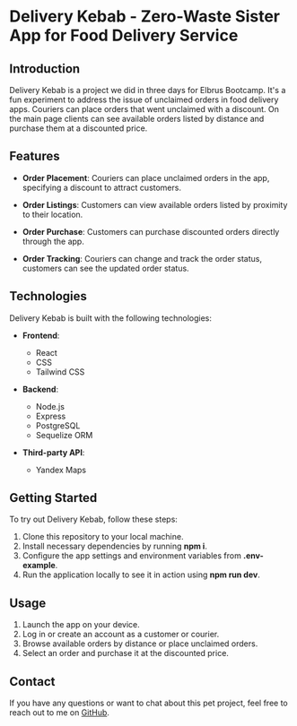 # Delivery Kebab - Zero-Waste Sister App for Food Delivery Service

## Introduction

Delivery Kebab is a project we did in three days for Elbrus Bootcamp. It's a fun experiment to address the issue of unclaimed orders in food delivery apps. Couriers can place orders that went unclaimed with a discount. On the main page clients can see available orders listed by distance and purchase them at a discounted price.

## Features

- **Order Placement**: Couriers can place unclaimed orders in the app, specifying a discount to attract customers.

- **Order Listings**: Customers can view available orders listed by proximity to their location.

- **Order Purchase**: Customers can purchase discounted orders directly through the app.

- **Order Tracking**: Couriers can change and track the order status, customers can see the updated order status.

## Technologies

Delivery Kebab is built with the following technologies:

- **Frontend**:
  - React
  - CSS
  - Tailwind CSS

- **Backend**:
  - Node.js
  - Express
  - PostgreSQL
  - Sequelize ORM

- **Third-party API**:
  - Yandex Maps

## Getting Started

To try out Delivery Kebab, follow these steps:

1. Clone this repository to your local machine.
2. Install necessary dependencies by running **npm i**.
3. Configure the app settings and environment variables from **.env-example**.
4. Run the application locally to see it in action using **npm run dev**.

## Usage

1. Launch the app on your device.
2. Log in or create an account as a customer or courier.
3. Browse available orders by distance or place unclaimed orders.
4. Select an order and purchase it at the discounted price.

## Contact

If you have any questions or want to chat about this pet project, feel free to reach out to me on [GitHub](https://github.com/quppety).
